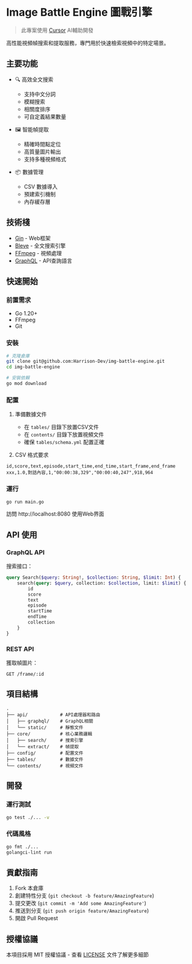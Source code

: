 # Image Battle Engine 圖戰引擎

> 此專案使用 [Cursor](https://cursor.sh/) AI輔助開發

高性能視頻幀搜索和提取服務，專門用於快速檢索視頻中的特定場景。

## 主要功能

- 🔍 高效全文搜索
  - 支持中文分詞
  - 模糊搜索
  - 相關度排序
  - 可自定義結果數量

- 🖼️ 智能幀提取
  - 精確時間點定位
  - 高質量圖片輸出
  - 支持多種視頻格式

- 📦 數據管理
  - CSV 數據導入
  - 預建索引機制
  - 內存緩存層

## 技術棧

- [Gin](https://github.com/gin-gonic/gin) - Web框架
- [Bleve](https://github.com/blevesearch/bleve) - 全文搜索引擎
- [FFmpeg](https://ffmpeg.org/) - 視頻處理
- [GraphQL](https://graphql.org/) - API查詢語言

## 快速開始

### 前置需求

- Go 1.20+
- FFmpeg
- Git

### 安裝

```bash
# 克隆倉庫
git clone git@github.com:Harrison-Dev/img-battle-engine.git
cd img-battle-engine

# 安裝依賴
go mod download
```

### 配置

1. 準備數據文件
   - 在 `tables/` 目錄下放置CSV文件
   - 在 `contents/` 目錄下放置視頻文件
   - 確保 `tables/schema.yml` 配置正確

2. CSV 格式要求
```csv
id,score,text,episode,start_time,end_time,start_frame,end_frame
xxx,1.0,對話內容,1,"00:00:38,329","00:00:40,247",918,964
```

### 運行

```bash
go run main.go
```

訪問 http://localhost:8080 使用Web界面

## API 使用

### GraphQL API

搜索接口：
```graphql
query Search($query: String!, $collection: String, $limit: Int) {
    search(query: $query, collection: $collection, limit: $limit) {
        id
        score
        text
        episode
        startTime
        endTime
        collection
    }
}
```

### REST API

獲取幀圖片：
```
GET /frame/:id
```

## 項目結構

```
.
├── api/            # API處理器和路由
│   ├── graphql/    # GraphQL相關
│   └── static/     # 靜態文件
├── core/           # 核心業務邏輯
│   ├── search/     # 搜索引擎
│   └── extract/    # 幀提取
├── config/         # 配置文件
├── tables/         # 數據文件
└── contents/       # 視頻文件
```

## 開發

### 運行測試

```bash
go test ./... -v
```

### 代碼風格

```bash
go fmt ./...
golangci-lint run
```

## 貢獻指南

1. Fork 本倉庫
2. 創建特性分支 (`git checkout -b feature/AmazingFeature`)
3. 提交更改 (`git commit -m 'Add some AmazingFeature'`)
4. 推送到分支 (`git push origin feature/AmazingFeature`)
5. 開啟 Pull Request

## 授權協議

本項目採用 MIT 授權協議 - 查看 [LICENSE](LICENSE) 文件了解更多細節